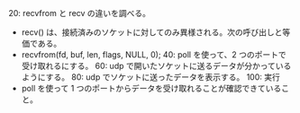 20: recvfrom と recv の違いを調べる。
- recv() は、接続済みのソケットに対してのみ異様される。次の呼び出しと等価である。
- recvfrom(fd, buf, len, flags, NULL, 0);
40: poll を使って、2 つのポートで受け取れるにする。
60: udp で開いたソケットに送るデータが分かっているようにする。
80: udp でソケットに送ったデータを表示する。
100: 実行
- poll を使って 1 つのポートからデータを受け取れることが確認できていること。
